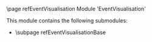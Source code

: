 \page refEventVisualisation Module 'EventVisualisation'

This module contains the following submodules:

- \subpage refEventVisualisationBase

